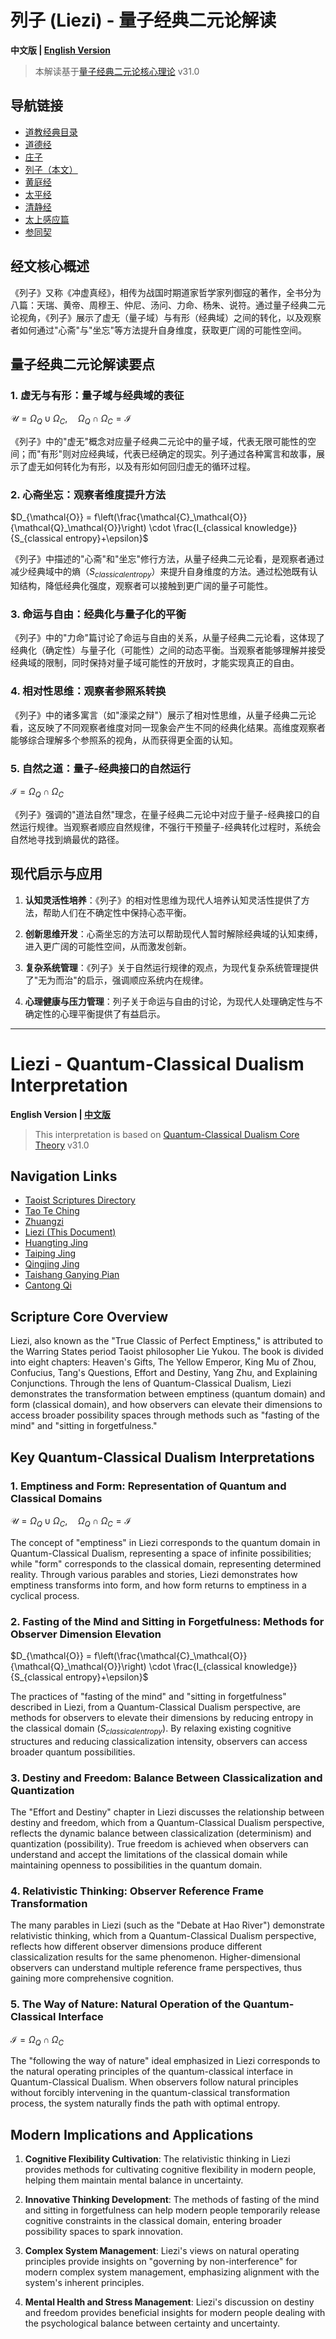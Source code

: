 # 列子 (Liezi) - 量子经典二元论解读

**中文版 | [English Version](#liezi---quantum-classical-dualism-interpretation)**

> 本解读基于[量子经典二元论核心理论](../../core.md) v31.0

## 导航链接
- [道教经典目录](README.md)
- [道德经](Tao_Te_Ching.md)
- [庄子](Zhuangzi.md)
- [列子（本文）](Liezi.md)
- [黄庭经](Huangting_Jing.md)
- [太平经](Taiping_Jing.md)
- [清静经](Qingjing_Jing.md)
- [太上感应篇](Taishang_Ganying_Pian.md)
- [参同契](Cantong_Qi.md)

## 经文核心概述

《列子》又称《冲虚真经》，相传为战国时期道家哲学家列御寇的著作，全书分为八篇：天瑞、黄帝、周穆王、仲尼、汤问、力命、杨朱、说符。通过量子经典二元论视角，《列子》展示了虚无（量子域）与有形（经典域）之间的转化，以及观察者如何通过"心斋"与"坐忘"等方法提升自身维度，获取更广阔的可能性空间。

## 量子经典二元论解读要点

### 1. 虚无与有形：量子域与经典域的表征

$`\mathcal{U} = \Omega_Q \cup \Omega_C, \quad \Omega_Q \cap \Omega_C = \mathcal{I}`$

《列子》中的"虚无"概念对应量子经典二元论中的量子域，代表无限可能性的空间；而"有形"则对应经典域，代表已经确定的现实。列子通过各种寓言和故事，展示了虚无如何转化为有形，以及有形如何回归虚无的循环过程。

### 2. 心斋坐忘：观察者维度提升方法

$`D_{\mathcal{O}} = f\left(\frac{\mathcal{C}_\mathcal{O}}{\mathcal{Q}_\mathcal{O}}\right) \cdot \frac{I_{classical knowledge}}{S_{classical entropy}+\epsilon}`$

《列子》中描述的"心斋"和"坐忘"修行方法，从量子经典二元论看，是观察者通过减少经典域中的熵（$`S_{classical entropy}`$）来提升自身维度的方法。通过松弛既有认知结构，降低经典化强度，观察者可以接触到更广阔的量子可能性。

### 3. 命运与自由：经典化与量子化的平衡

《列子》中的"力命"篇讨论了命运与自由的关系，从量子经典二元论看，这体现了经典化（确定性）与量子化（可能性）之间的动态平衡。当观察者能够理解并接受经典域的限制，同时保持对量子域可能性的开放时，才能实现真正的自由。

### 4. 相对性思维：观察者参照系转换

《列子》中的诸多寓言（如"濠梁之辩"）展示了相对性思维，从量子经典二元论看，这反映了不同观察者维度对同一现象会产生不同的经典化结果。高维度观察者能够综合理解多个参照系的视角，从而获得更全面的认知。

### 5. 自然之道：量子-经典接口的自然运行

$`\mathcal{I} = \Omega_Q \cap \Omega_C`$

《列子》强调的"道法自然"理念，在量子经典二元论中对应于量子-经典接口的自然运行规律。当观察者顺应自然规律，不强行干预量子-经典转化过程时，系统会自然地寻找到熵最优的路径。

## 现代启示与应用

1. **认知灵活性培养**：《列子》的相对性思维为现代人培养认知灵活性提供了方法，帮助人们在不确定性中保持心态平衡。

2. **创新思维开发**：心斋坐忘的方法可以帮助现代人暂时解除经典域的认知束缚，进入更广阔的可能性空间，从而激发创新。

3. **复杂系统管理**：《列子》关于自然运行规律的观点，为现代复杂系统管理提供了"无为而治"的启示，强调顺应系统内在规律。

4. **心理健康与压力管理**：列子关于命运与自由的讨论，为现代人处理确定性与不确定性的心理平衡提供了有益启示。

---

# Liezi - Quantum-Classical Dualism Interpretation

**English Version | [中文版](#列子-liezi---量子经典二元论解读)**

> This interpretation is based on [Quantum-Classical Dualism Core Theory](../../core_en.md) v31.0

## Navigation Links
- [Taoist Scriptures Directory](README.md)
- [Tao Te Ching](Tao_Te_Ching.md)
- [Zhuangzi](Zhuangzi.md)
- [Liezi (This Document)](Liezi.md)
- [Huangting Jing](Huangting_Jing.md)
- [Taiping Jing](Taiping_Jing.md)
- [Qingjing Jing](Qingjing_Jing.md)
- [Taishang Ganying Pian](Taishang_Ganying_Pian.md)
- [Cantong Qi](Cantong_Qi.md)

## Scripture Core Overview

Liezi, also known as the "True Classic of Perfect Emptiness," is attributed to the Warring States period Taoist philosopher Lie Yukou. The book is divided into eight chapters: Heaven's Gifts, The Yellow Emperor, King Mu of Zhou, Confucius, Tang's Questions, Effort and Destiny, Yang Zhu, and Explaining Conjunctions. Through the lens of Quantum-Classical Dualism, Liezi demonstrates the transformation between emptiness (quantum domain) and form (classical domain), and how observers can elevate their dimensions to access broader possibility spaces through methods such as "fasting of the mind" and "sitting in forgetfulness."

## Key Quantum-Classical Dualism Interpretations

### 1. Emptiness and Form: Representation of Quantum and Classical Domains

$`\mathcal{U} = \Omega_Q \cup \Omega_C, \quad \Omega_Q \cap \Omega_C = \mathcal{I}`$

The concept of "emptiness" in Liezi corresponds to the quantum domain in Quantum-Classical Dualism, representing a space of infinite possibilities; while "form" corresponds to the classical domain, representing determined reality. Through various parables and stories, Liezi demonstrates how emptiness transforms into form, and how form returns to emptiness in a cyclical process.

### 2. Fasting of the Mind and Sitting in Forgetfulness: Methods for Observer Dimension Elevation

$`D_{\mathcal{O}} = f\left(\frac{\mathcal{C}_\mathcal{O}}{\mathcal{Q}_\mathcal{O}}\right) \cdot \frac{I_{classical knowledge}}{S_{classical entropy}+\epsilon}`$

The practices of "fasting of the mind" and "sitting in forgetfulness" described in Liezi, from a Quantum-Classical Dualism perspective, are methods for observers to elevate their dimensions by reducing entropy in the classical domain ($`S_{classical entropy}`$). By relaxing existing cognitive structures and reducing classicalization intensity, observers can access broader quantum possibilities.

### 3. Destiny and Freedom: Balance Between Classicalization and Quantization

The "Effort and Destiny" chapter in Liezi discusses the relationship between destiny and freedom, which from a Quantum-Classical Dualism perspective, reflects the dynamic balance between classicalization (determinism) and quantization (possibility). True freedom is achieved when observers can understand and accept the limitations of the classical domain while maintaining openness to possibilities in the quantum domain.

### 4. Relativistic Thinking: Observer Reference Frame Transformation

The many parables in Liezi (such as the "Debate at Hao River") demonstrate relativistic thinking, which from a Quantum-Classical Dualism perspective, reflects how different observer dimensions produce different classicalization results for the same phenomenon. Higher-dimensional observers can understand multiple reference frame perspectives, thus gaining more comprehensive cognition.

### 5. The Way of Nature: Natural Operation of the Quantum-Classical Interface

$`\mathcal{I} = \Omega_Q \cap \Omega_C`$

The "following the way of nature" ideal emphasized in Liezi corresponds to the natural operating principles of the quantum-classical interface in Quantum-Classical Dualism. When observers follow natural principles without forcibly intervening in the quantum-classical transformation process, the system naturally finds the path with optimal entropy.

## Modern Implications and Applications

1. **Cognitive Flexibility Cultivation**: The relativistic thinking in Liezi provides methods for cultivating cognitive flexibility in modern people, helping them maintain mental balance in uncertainty.

2. **Innovative Thinking Development**: The methods of fasting of the mind and sitting in forgetfulness can help modern people temporarily release cognitive constraints in the classical domain, entering broader possibility spaces to spark innovation.

3. **Complex System Management**: Liezi's views on natural operating principles provide insights on "governing by non-interference" for modern complex system management, emphasizing alignment with the system's inherent principles.

4. **Mental Health and Stress Management**: Liezi's discussion on destiny and freedom provides beneficial insights for modern people dealing with the psychological balance between certainty and uncertainty. 